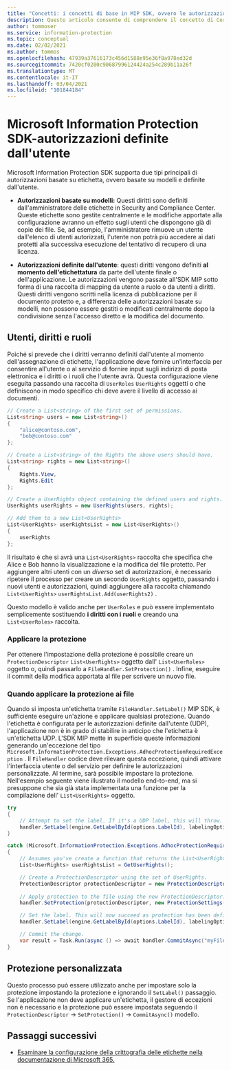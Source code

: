 ```yaml
---
title: "Concetti: i concetti di base in MIP SDK, ovvero le autorizzazioni definite dall'utente."
description: Questo articolo consente di comprendere il concetto di Core SDK, denominato autorizzazioni definite dall'utente.
author: tommoser
ms.service: information-protection
ms.topic: conceptual
ms.date: 02/02/2021
ms.author: tommos
ms.openlocfilehash: 47939a37616173c456d1588e95e36f8a978ed32d
ms.sourcegitcommit: 7420cf0200c90687996124424a254c289b11a26f
ms.translationtype: MT
ms.contentlocale: it-IT
ms.lasthandoff: 03/04/2021
ms.locfileid: "101844184"
---
```

# <a name="microsoft-information-protection-sdk---user-defined-permissions"></a>Microsoft Information Protection SDK-autorizzazioni definite dall'utente

Microsoft Information Protection SDK supporta due tipi principali di autorizzazioni basate su etichetta, ovvero basate su modelli e definite dall'utente.

- **Autorizzazioni basate su modelli:** Questi diritti sono definiti dall'amministratore delle etichette in Security and Compliance Center. Queste etichette sono gestite centralmente e le modifiche apportate alla configurazione avranno un effetto sugli utenti che dispongono già di copie dei file. Se, ad esempio, l'amministratore rimuove un utente dall'elenco di utenti autorizzati, l'utente non potrà più accedere ai dati protetti alla successiva esecuzione del tentativo di recupero di una licenza.

- **Autorizzazioni definite dall'utente**: questi diritti vengono definiti **al momento dell'etichettatura** da parte dell'utente finale o dell'applicazione. Le autorizzazioni vengono passate all'SDK MIP sotto forma di una raccolta di mapping da utente a ruolo o da utenti a diritti. Questi diritti vengono scritti nella licenza di pubblicazione per il documento protetto e, a differenza delle autorizzazioni basate su modelli, non possono essere gestiti o modificati centralmente dopo la condivisione senza l'accesso diretto e la modifica del documento.

## <a name="users-rights-and-roles"></a>Utenti, diritti e ruoli

Poiché si prevede che i diritti verranno definiti dall'utente al momento dell'assegnazione di etichette, l'applicazione deve fornire un'interfaccia per consentire all'utente o al servizio di fornire input sugli indirizzi di posta elettronica e i diritti o i ruoli che l'utente avrà. Questa configurazione viene eseguita passando una raccolta di `UserRoles` `UserRights` oggetti o che definiscono in modo specifico chi deve avere il livello di accesso ai documenti.

```csharp
// Create a List<string> of the first set of permissions. 
List<string> users = new List<string>()
{
    "alice@contoso.com",
    "bob@contoso.com"
};

// Create a List<string> of the Rights the above users should have. 
List<string> rights = new List<string>()
{
    Rights.View,
    Rights.Edit                
};

// Create a UserRights object containing the defined users and rights.
UserRights userRights = new UserRights(users, rights);

// Add them to a new List<UserRights>
List<UserRights> userRightsList = new List<UserRights>()
{
    userRights
};
```

Il risultato è che si avrà una `List<UserRights>` raccolta che specifica che Alice e Bob hanno la visualizzazione e la modifica del file protetto. Per aggiungere altri utenti con un *diverso* set di autorizzazioni, è necessario ripetere il processo per creare un secondo `UserRights` oggetto, passando i nuovi utenti e autorizzazioni, quindi aggiungere alla raccolta chiamando `List<UserRights>` `userRightsList.Add(userRights2)` .

Questo modello è valido anche per `UserRoles` e può essere implementato semplicemente sostituendo **i diritti con i** **ruoli** e creando una `List<UserRoles>` raccolta.

### <a name="apply-protection"></a>Applicare la protezione

Per ottenere l'impostazione della protezione è possibile creare un `ProtectionDescriptor` `List<UserRights>` oggetto dall' `List<UserRoles>` oggetto o, quindi passarlo a `FileHandler.SetProtection()` . Infine, eseguire il commit della modifica apportata al file per scrivere un nuovo file. 

### <a name="when-to-apply-protection-to-files"></a>Quando applicare la protezione ai file

Quando si imposta un'etichetta tramite `FileHandler.SetLabel()` MIP SDK, è sufficiente eseguire un'azione e applicare qualsiasi protezione. Quando l'etichetta è configurata per le autorizzazioni definite dall'utente (UDP), l'applicazione non è in grado di stabilire in anticipo che l'etichetta è un'etichetta UDP. L'SDK MIP mette in superficie queste informazioni generando un'eccezione del tipo `Microsoft.InformationProtection.Exceptions.AdhocProtectionRequiredException` . Il `FileHandler` codice deve rilevare questa eccezione, quindi attivare l'interfaccia utente o del servizio per definire le autorizzazioni personalizzate. Al termine, sarà possibile impostare la protezione. Nell'esempio seguente viene illustrato il modello end-to-end, ma si presuppone che sia già stata implementata una funzione per la compilazione dell' `List<UserRights>` oggetto.

```csharp
try
{
    // Attempt to set the label. If it's a UDP label, this will throw. 
    handler.SetLabel(engine.GetLabelById(options.LabelId), labelingOptions, new ProtectionSettings());
}

catch (Microsoft.InformationProtection.Exceptions.AdhocProtectionRequiredException)
{
    // Assumes you've create a function that returns the List<UserRights> as previously detailed. 
    List<UserRights> userRightsList = GetUserRights();

    // Create a ProtectionDescriptor using the set of UserRights.
    ProtectionDescriptor protectionDescriptor = new ProtectionDescriptor(userRightsList);
    
    // Apply protection to the file using the new ProtectionDescriptor. 
    handler.SetProtection(protectionDescriptor, new ProtectionSettings());

    // Set the label. This will now succeed as protection has been defined. 
    handler.SetLabel(engine.GetLabelById(options.LabelId), labelingOptions, new ProtectionSettings());

    // Commit the change. 
    var result = Task.Run(async () => await handler.CommitAsync("myFileOutput.xlsx")).Result;
}
```

## <a name="custom-protection"></a>Protezione personalizzata

Questo processo può essere utilizzato anche per impostare solo la protezione impostando la protezione e ignorando il `SetLabel()` passaggio. Se l'applicazione non deve applicare un'etichetta, il gestore di eccezioni non è necessario e la protezione può essere impostata seguendo il `ProtectionDescriptor`  ->  `SetProtection()`  ->  `CommitAsync()` modello.

## <a name="next-steps"></a>Passaggi successivi

- [Esaminare la configurazione della crittografia delle etichette nella documentazione di Microsoft 365.](/microsoft-365/compliance/encryption-sensitivity-labels?view=o365-worldwide#understand-how-the-encryption-works)
